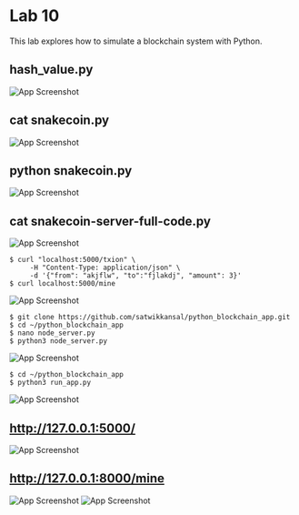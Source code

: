 
# Lab 10

This lab explores how to simulate a blockchain system with Python.

## hash_value.py
![App Screenshot](https://github.com/user-attachments/assets/aff48f9a-0413-4b7b-991b-a5a3287a3638)

## cat snakecoin.py
![App Screenshot](https://github.com/user-attachments/assets/8f55c8c6-084d-4e9d-881b-d5b43f908c0d)
## python snakecoin.py
![App Screenshot](https://github.com/user-attachments/assets/e9ffce14-807c-442c-a606-10606f8a8669)
## cat snakecoin-server-full-code.py
![App Screenshot](https://github.com/user-attachments/assets/b70138b4-e237-4647-8b90-032d3416ec07)
```
$ curl "localhost:5000/txion" \
     -H "Content-Type: application/json" \
     -d '{"from": "akjflw", "to":"fjlakdj", "amount": 3}'
$ curl localhost:5000/mine
```
![App Screenshot](https://github.com/user-attachments/assets/54998dcd-498e-4d1a-b7ef-f4e42570003c)

```
$ git clone https://github.com/satwikkansal/python_blockchain_app.git
$ cd ~/python_blockchain_app
$ nano node_server.py
$ python3 node_server.py
```
![App Screenshot](https://github.com/user-attachments/assets/c8610187-6f30-4999-b533-0952f6be2a8b)

```
$ cd ~/python_blockchain_app
$ python3 run_app.py
```
![App Screenshot](https://github.com/user-attachments/assets/e7accf9a-09e1-40a6-a4df-c7d042357fed)
## http://127.0.0.1:5000/
![App Screenshot](https://github.com/user-attachments/assets/4e746867-42b8-4f77-a4c7-6df95941bf42)
## http://127.0.0.1:8000/mine
![App Screenshot](https://github.com/user-attachments/assets/02dac165-ef8d-4cff-9310-4291d29f9c5d)
![App Screenshot](https://github.com/user-attachments/assets/976c37b4-1986-4d22-a590-c8c997b02415)
